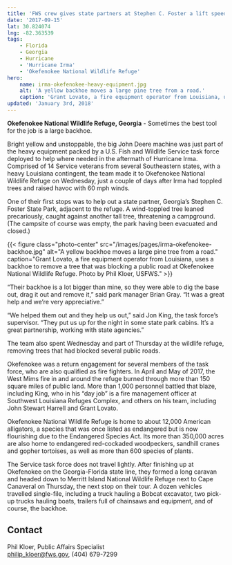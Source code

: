 ```yaml
---
title: 'FWS crew gives state partners at Stephen C. Foster a lift speeding up its reopening'
date: '2017-09-15'
lat: 30.824074
lng: -82.363539
tags:
    - Florida
    - Georgia
    - Hurricane
    - 'Hurricane Irma'
    - 'Okefenokee National Wildlife Refuge'
hero:
    name: irma-okefenokee-heavy-equipment.jpg
    alt: 'A yellow backhoe moves a large pine tree from a road.'
    caption: 'Grant Lovato, a fire equipment operator from Louisiana, uses a backhoe to remove a tree that was blocking a public road at Okefenokee National Wildlife Refuge. Photo by Phil Kloer, USFWS.'
updated: 'January 3rd, 2018'
---
```


**Okefenokee National Wildlife Refuge, Georgia** - Sometimes the best tool for the job is a large backhoe.

Bright yellow and unstoppable, the big John Deere machine was just part of the heavy equipment packed by a U.S. Fish and Wildlife Service task force deployed to help where needed in the aftermath of Hurricane Irma. Comprised of 14 Service veterans from several Southeastern states, with a heavy Louisiana contingent, the team made it to Okefenokee National Wildlife Refuge on Wednesday, just a couple of days after Irma had toppled trees and raised havoc with 60 mph winds.

One of their first stops was to help out a state partner, Georgia’s Stephen C. Foster State Park, adjacent to the refuge. A wind-toppled tree leaned precariously, caught against another tall tree, threatening a campground. (The campsite of course was empty, the park having been evacuated and closed.)

{{< figure class="photo-center" src="/images/pages/irma-okefenokee-backhoe.jpg" alt="A yellow backhoe moves a large pine tree from a road." caption="Grant Lovato, a fire equipment operator from Louisiana, uses a backhoe to remove a tree that was blocking a public road at Okefenokee National Wildlife Refuge. Photo by Phil Kloer, USFWS." >}}

“Their backhoe is a lot bigger than mine, so they were able to dig the base out, drag it out and remove it,” said park manager Brian Gray. “It was a great help and we’re very appreciative.”

“We helped them out and they help us out,” said Jon King, the task force’s supervisor. “They put us up for the night in some state park cabins. It’s a great partnership, working with state agencies.”

The team also spent Wednesday and part of Thursday at the wildlife refuge, removing trees that had blocked several public roads.

Okefenokee was a return engagement for several members of the task force, who are also qualified as fire fighters. In April and May of 2017, the West Mims fire in and around the refuge burned through more than 150 square miles of public land. More than 1,000 personnel battled that blaze, including King, who in his “day job” is a fire management officer at Southwest Louisiana Refuges Complex, and others on his team, including John Stewart Harrell and Grant Lovato.

Okefenokee National Wildlife Refuge is home to about 12,000 American alligators, a species that was once listed as endangered but is now flourishing due to the Endangered Species Act. Its more than 350,000 acres are also home to endangered red-cockaded woodpeckers, sandhill cranes and gopher tortoises, as well as more than 600 species of plants.

The Service task force does not travel lightly. After finishing up at Okefenokee on the Georgia-Florida state line, they formed a long caravan and headed down to Merritt Island National Wildlife Refuge next to Cape Canaveral on Thursday, the next stop on their tour. A dozen vehicles travelled single-file, including a truck hauling a Bobcat excavator, two pick-up trucks hauling boats, trailers full of chainsaws and equipment, and of course, the backhoe.

## Contact

Phil Kloer, Public Affairs Specialist  
[philip_kloer@fws.gov](mailto:philip_kloer@fws.gov), (404) 679-7299
